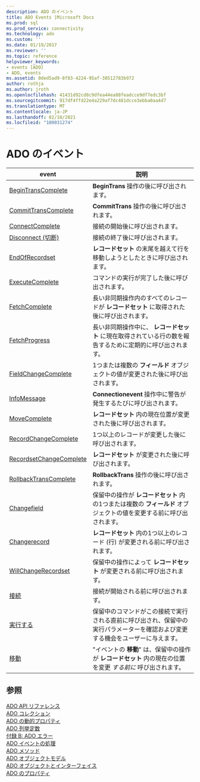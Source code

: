 ```yaml
---
description: ADO のイベント
title: ADO Events |Microsoft Docs
ms.prod: sql
ms.prod_service: connectivity
ms.technology: ado
ms.custom: ''
ms.date: 01/19/2017
ms.reviewer: ''
ms.topic: reference
helpviewer_keywords:
- events [ADO]
- ADO, events
ms.assetid: 0ded5ad9-8f83-4224-95af-38512783b972
author: rothja
ms.author: jroth
ms.openlocfilehash: 41431d92cd8c9dfea44ea88feadcce9df7edc3bf
ms.sourcegitcommit: 917df4ffd22e4a229af7dc481dcce3ebba0aa4d7
ms.translationtype: MT
ms.contentlocale: ja-JP
ms.lasthandoff: 02/10/2021
ms.locfileid: "100031274"
---
```

# <a name="ado-events"></a>ADO のイベント

|event|説明|  
|-|-|  
|[BeginTransComplete](./begintranscomplete-committranscomplete-and-rollbacktranscomplete-events-ado.md)|**BeginTrans** 操作の後に呼び出されます。|  
|[CommitTransComplete](./begintranscomplete-committranscomplete-and-rollbacktranscomplete-events-ado.md)|**CommitTrans** 操作の後に呼び出されます。|  
|[ConnectComplete](./connectcomplete-and-disconnect-events-ado.md)|接続の開始後に呼び出されます。|  
|[Disconnect (切断)](./connectcomplete-and-disconnect-events-ado.md)|接続の終了後に呼び出されます。|  
|[EndOfRecordset](./endofrecordset-event-ado.md)|**レコードセット** の末尾を越えて行を移動しようとしたときに呼び出されます。|  
|[ExecuteComplete](./executecomplete-event-ado.md)|コマンドの実行が完了した後に呼び出されます。|  
|[FetchComplete](./fetchcomplete-event-ado.md)|長い非同期操作内のすべてのレコードが **レコードセット** に取得された後に呼び出されます。|  
|[FetchProgress](./fetchprogress-event-ado.md)|長い非同期操作中に、 **レコードセット** に現在取得されている行の数を報告するために定期的に呼び出されます。|  
|[FieldChangeComplete](./willchangefield-and-fieldchangecomplete-events-ado.md)|1つまたは複数の **フィールド** オブジェクトの値が変更された後に呼び出されます。|  
|[InfoMessage](./infomessage-event-ado.md)|**Connectionevent** 操作中に警告が発生するたびに呼び出されます。|  
|[MoveComplete](./willmove-and-movecomplete-events-ado.md)|**レコードセット** 内の現在位置が変更された後に呼び出されます。|  
|[RecordChangeComplete](./willchangerecord-and-recordchangecomplete-events-ado.md)|1つ以上のレコードが変更した後に呼び出されます。|  
|[RecordsetChangeComplete](./willchangerecordset-and-recordsetchangecomplete-events-ado.md)|**レコードセット** が変更された後に呼び出されます。|  
|[RollbackTransComplete](./begintranscomplete-committranscomplete-and-rollbacktranscomplete-events-ado.md)|**RollbackTrans** 操作の後に呼び出されます。|  
|[Changefield](./willchangefield-and-fieldchangecomplete-events-ado.md)|保留中の操作が **レコードセット** 内の1つまたは複数の **フィールド** オブジェクトの値を変更する前に呼び出されます。|  
|[Changerecord](./willchangerecord-and-recordchangecomplete-events-ado.md)|**レコードセット** 内の1つ以上のレコード (行) が変更される前に呼び出されます。|  
|[WillChangeRecordset](./willchangerecordset-and-recordsetchangecomplete-events-ado.md)|保留中の操作によって **レコードセット** が変更される前に呼び出されます。|  
|[接続](./willconnect-event-ado.md)|接続が開始される前に呼び出されます。|  
|[実行する](./willexecute-event-ado.md)|保留中のコマンドがこの接続で実行される直前に呼び出され、保留中の実行パラメーターを確認および変更する機会をユーザーに与えます。|  
|[移動](./willmove-and-movecomplete-events-ado.md)|"イベントの **移動**" は、保留中の操作が **レコードセット** 内の現在の位置を変更 *する前に* 呼び出されます。|  
  
## <a name="see-also"></a>参照  
 [ADO API リファレンス](./ado-api-reference.md)   
 [ADO コレクション](./ado-collections.md)   
 [ADO の動的プロパティ](./ado-dynamic-properties.md)   
 [ADO 列挙定数](./ado-enumerated-constants.md)   
 [付録 B: ADO エラー](../../guide/appendixes/appendix-b-ado-errors.md)   
 [ADO イベントの処理](../../guide/data/handling-ado-events.md)   
 [ADO メソッド](./ado-methods.md)   
 [ADO オブジェクトモデル](./ado-object-model.md)   
 [ADO オブジェクトとインターフェイス](./ado-objects-and-interfaces.md)   
 [ADO のプロパティ](./ado-properties.md)